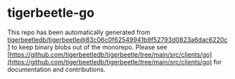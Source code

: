 # tigerbeetle-go
This repo has been automatically generated from [tigerbeetledb/tigerbeetle@83c06c0f62549941b9f52793d0823a6dac6220c1](https://github.com/tigerbeetledb/tigerbeetle/commit/83c06c0f62549941b9f52793d0823a6dac6220c1) to keep binary blobs out of the monorepo. Please see [https://github.com/tigerbeetledb/tigerbeetle/tree/main/src/clients/go](https://github.com/tigerbeetledb/tigerbeetle/tree/main/src/clients/go) for documentation and contributions.

